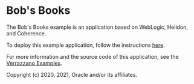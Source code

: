 # Bob's Books

The Bob's Books example is an application based on WebLogic, Helidon, and Coherence.

To deploy this example application, follow the instructions [here](https://verrazzano.io/latest/docs/samples/bobs-books/).

For more information and the source code of this application, see the [Verrazzano Examples](https://github.com/verrazzano/examples).


Copyright (c) 2020, 2021, Oracle and/or its affiliates.
